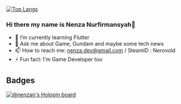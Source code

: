 [![Top Langs](https://github-readme-stats.vercel.app/api/top-langs/?username=nenzan)](https://github.com/anuraghazra/github-readme-stats)

### Hi there my name is Nenza Nurfirmansyah👋

- 🌱 I’m currently learning Flutter
- 💬 Ask me about Game, Gundam and maybe some tech news
- 📫 How to reach me: nenza.dev@gmail.com / SteamID : Nerovold
- ⚡ Fun fact: I'm Game Developer too

## Badges

[![@nenzan's Holopin board](https://holopin.me/nenzan)](https://holopin.io/@nenzan)
